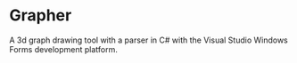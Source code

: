 # Grapher
A 3d graph drawing tool with a parser in C# with the Visual Studio Windows Forms development platform.
